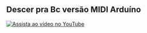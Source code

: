 ## Descer pra Bc versão MIDI Arduíno

[![Assista ao vídeo no YouTube](https://img.youtube.com/vi/MeL_J1gu6Ro/0.jpg)](https://www.youtube.com/watch?v=MeL_J1gu6Ro)
